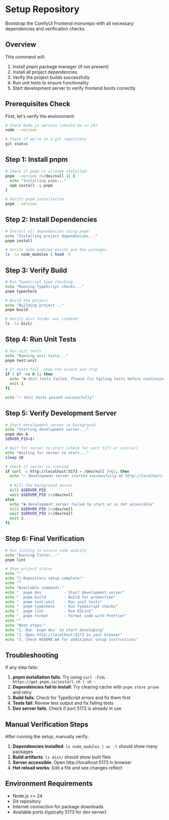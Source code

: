 # Setup Repository

Bootstrap the ComfyUI Frontend monorepo with all necessary dependencies and verification checks.

## Overview

This command will:
1. Install pnpm package manager (if not present)
2. Install all project dependencies
3. Verify the project builds successfully
4. Run unit tests to ensure functionality
5. Start development server to verify frontend boots correctly

## Prerequisites Check

First, let's verify the environment:

```bash
# Check Node.js version (should be >= 24)
node --version

# Check if we're in a git repository
git status
```

## Step 1: Install pnpm

```bash
# Check if pnpm is already installed
pnpm --version 2>/dev/null || {
  echo "Installing pnpm..."
  npm install -g pnpm
}

# Verify pnpm installation
pnpm --version
```

## Step 2: Install Dependencies

```bash
# Install all dependencies using pnpm
echo "Installing project dependencies..."
pnpm install

# Verify node_modules exists and has packages
ls -la node_modules | head -5
```

## Step 3: Verify Build

```bash
# Run TypeScript type checking
echo "Running TypeScript checks..."
pnpm typecheck

# Build the project
echo "Building project..."
pnpm build

# Verify dist folder was created
ls -la dist/
```

## Step 4: Run Unit Tests

```bash
# Run unit tests
echo "Running unit tests..."
pnpm test:unit

# If tests fail, show the output and stop
if [ $? -ne 0 ]; then
  echo "❌ Unit tests failed. Please fix failing tests before continuing."
  exit 1
fi

echo "✅ Unit tests passed successfully"
```

## Step 5: Verify Development Server

```bash
# Start development server in background
echo "Starting development server..."
pnpm dev &
SERVER_PID=$!

# Wait for server to start (check for port 5173 or similar)
echo "Waiting for server to start..."
sleep 10

# Check if server is running
if curl -s http://localhost:5173 > /dev/null 2>&1; then
  echo "✅ Development server started successfully at http://localhost:5173"
  
  # Kill the background server
  kill $SERVER_PID
  wait $SERVER_PID 2>/dev/null
else
  echo "❌ Development server failed to start or is not accessible"
  kill $SERVER_PID 2>/dev/null
  wait $SERVER_PID 2>/dev/null
  exit 1
fi
```

## Step 6: Final Verification

```bash
# Run linting to ensure code quality
echo "Running linter..."
pnpm lint

# Show project status
echo ""
echo "🎉 Repository setup complete!"
echo ""
echo "Available commands:"
echo "  pnpm dev          - Start development server"
echo "  pnpm build        - Build for production"
echo "  pnpm test:unit    - Run unit tests"
echo "  pnpm typecheck    - Run TypeScript checks"
echo "  pnpm lint         - Run ESLint"
echo "  pnpm format       - Format code with Prettier"
echo ""
echo "Next steps:"
echo "1. Run 'pnpm dev' to start developing"
echo "2. Open http://localhost:5173 in your browser"
echo "3. Check README.md for additional setup instructions"
```

## Troubleshooting

If any step fails:

1. **pnpm installation fails**: Try using `curl -fsSL https://get.pnpm.io/install.sh | sh -`
2. **Dependencies fail to install**: Try clearing cache with `pnpm store prune` and retry
3. **Build fails**: Check for TypeScript errors and fix them first
4. **Tests fail**: Review test output and fix failing tests
5. **Dev server fails**: Check if port 5173 is already in use

## Manual Verification Steps

After running the setup, manually verify:

1. **Dependencies installed**: `ls node_modules | wc -l` should show many packages
2. **Build artifacts**: `ls dist/` should show built files
3. **Server accessible**: Open http://localhost:5173 in browser
4. **Hot reload works**: Edit a file and see changes reflect

## Environment Requirements

- Node.js >= 24
- Git repository
- Internet connection for package downloads
- Available ports (typically 5173 for dev server)